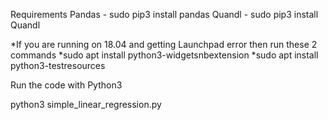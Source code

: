 Requirements
Pandas - sudo pip3 install pandas
Quandl - sudo pip3 install Quandl

*If you are running on 18.04 and getting Launchpad error then run these 2 commands
*sudo apt install python3-widgetsnbextension
*sudo apt install python3-testresources

Run the code with Python3

python3 simple_linear_regression.py